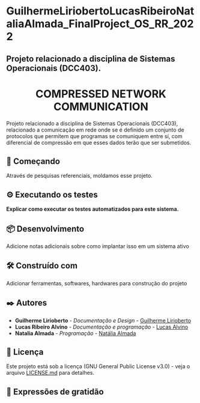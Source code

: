 # GuilhermeLiriobertoLucasRibeiroNataliaAlmada_FinalProject_OS_RR_2022
## Projeto relacionado a disciplina de Sistemas Operacionais (DCC403). 

<h1 align="center"> COMPRESSED NETWORK COMMUNICATION </h1>

Projeto relacionado a disciplina de Sistemas Operacionais (DCC403), relacionado a comunicação em rede onde se é definido um conjunto de protocolos que permitem que programas se comuniquem entre sí, com diferencial de compressão em que esses dados terão que ser submetidos.


## 🚀 Começando

Através de pesquisas referenciais, moldamos esse projeto.

## ⚙️ Executando os testes

**Explicar como executar os testes automatizados para este sistema.**

## 📦 Desenvolvimento

Adicione notas adicionais sobre como implantar isso em um sistema ativo

## 🛠️ Construído com

Adicionar ferramentas, softwares, hardwares para construção do projeto

## ✒️ Autores

* **Guilherme Lirioberto** - *Documentação e Design* - [Guilherme Lirioberto](https://github.com/Liriogui)
* **Lucas Ribeiro Alvino** - *Documentação e programação* - [Lucas Alvino](https://github.com/LuKasAlvino)
* **Natalia Almada** - *Programação* - [Natália Almada](https://github.com/nataliaalmada)

## 📄 Licença

Este projeto está sob a licença (GNU General Public License v3.0) - veja o arquivo [LICENSE.md](https://github.com/Liriogui/GuilhermeLiriobertoLucasRibeiro_FinalProject_OS_RR_2022/blob/main/LICENSE) para detalhes.

## 🎁 Expressões de gratidão
